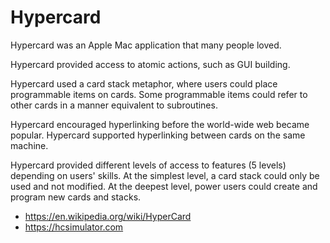 # Hypercard

Hypercard was an Apple Mac application that many people loved.

Hypercard provided access to atomic actions, such as GUI building.

Hypercard used a card stack metaphor, where users could place programmable items on cards.  Some programmable items could refer to other cards in a manner equivalent to subroutines.

Hypercard encouraged hyperlinking before the world-wide web became popular.  Hypercard supported hyperlinking between cards on the same machine.

Hypercard provided different levels of access to features (5 levels) depending on users' skills.  At the simplest level, a card stack could only be used and not modified.  At the deepest level, power users could create and program new cards and stacks.

- https://en.wikipedia.org/wiki/HyperCard
- https://hcsimulator.com
